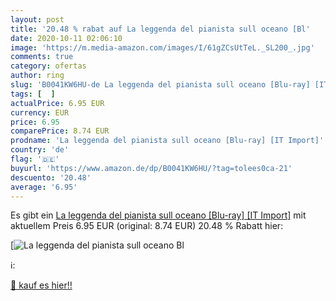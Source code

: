 ```yaml
---
layout: post
title: '20.48 % rabat auf La leggenda del pianista sull oceano [Bl'
date: 2020-10-11 02:06:10
image: 'https://m.media-amazon.com/images/I/61gZCsUtTeL._SL200_.jpg'
comments: true
category: ofertas
author: ring
slug: 'B0041KW6HU-de La leggenda del pianista sull oceano [Blu-ray] [IT Import]'
tags: [  ]
actualPrice: 6.95 EUR
currency: EUR
price: 6.95
comparePrice: 8.74 EUR
prodname: 'La leggenda del pianista sull oceano [Blu-ray] [IT Import]'
country: 'de'
flag: '🇩🇪'
buyurl: 'https://www.amazon.de/dp/B0041KW6HU/?tag=tolees0ca-21'
descuento: '20.48'
average: '6.95'
---
```


Es gibt ein [La leggenda del pianista sull oceano [Blu-ray] [IT Import]](https://www.amazon.de/dp/B0041KW6HU/?tag=tolees0ca-21) mit aktuellem Preis 6.95 EUR (original: 8.74 EUR) 20.48 % Rabatt hier:

[![La leggenda del pianista sull oceano [Bl](https://m.media-amazon.com/images/I/61gZCsUtTeL._SL200_.jpg)](https://www.amazon.de/dp/B0041KW6HU/?tag=tolees0ca-21)

ℹ️:


[🛒 kauf es hier!!](https://www.amazon.de/dp/B0041KW6HU/?tag=tolees0ca-21)
